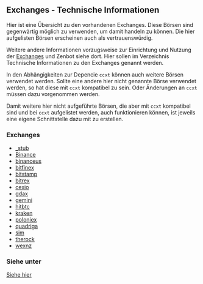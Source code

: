 ## Exchanges - Technische Informationen

Hier ist eine Übersicht zu den vorhandenen Exchanges. 
Diese Börsen sind gegenwärtig möglich zu verwenden, um damit handeln zu können. 
Die hier aufgelisten Börsen erscheinen auch als vertrauenswürdig. 

Weitere andere Informationen vorzugsweise zur Einrichtung und Nutzung der [Exchanges](../../../docs/exchanges/readme.md) und Zenbot siehe dort. 
Hier sollen im Verzeichnis Technische Informationen zu den Exchanges genannt werden. 

In den Abhängigkeiten zur Depencie `ccxt` können auch weitere Börsen verwendet werden. 
Sollte eine andere hier nicht genannte Börse verwendet werden, so hat diese mit `ccxt` kompatibel zu sein. 
Oder Änderungen an `ccxt` müssen dazu vorgenommen werden. 

Damit weitere hier nicht aufgeführte Börsen, die aber mit `ccxt` kompatibel sind und bei `ccxt` aufgelistet werden, auch funktionieren können, ist jeweils eine eigene Schnittstelle dazu mit zu erstellen. 
### Exchanges

* [_stub](_stub/readme.md)
* [Binance](binance/readme.md)
* [binanceus](binanceus/readme.md)
* [bitfinex](bitfinex/readme.md)
* [bitstamp](bitstamp/readme.md)
* [bitrex](bitrex/readme.md)
* [cexio](cexio/readme.md)
* [gdax](gdax/readme.md)
* [gemini](gemini/readme.md)
* [hitbtc](hitbtc/readme.md)
* [kraken](kraken/readme.md)
* [poloniex](poloniex/readme.md)
* [quadriga](quadriga/readme.md)
* [sim](sim/readme.md)
* [therock](therock/readme.md)
* [wexnz](wexnz/readme.md)

### Siehe unter

[Siehe hier](../../../docs/exchanges/readme.md)